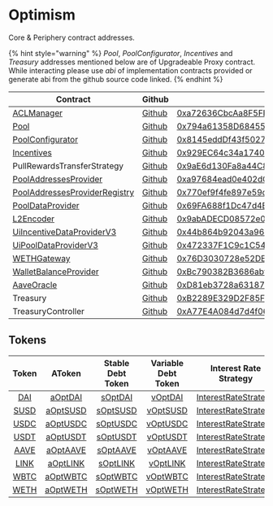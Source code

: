 # Optimism

Core & Periphery contract addresses.

{% hint style="warning" %}
_Pool_, _PoolConfigurator_, _Incentives_ and _Treasury_ addresses mentioned below are of Upgradeable Proxy contract. While interacting please use _abi_ of implementation contracts provided or generate abi from the github source code linked.
{% endhint %}

| Contract                                                                                                       | Github                                                                                                                                | Address                                                                                                                               | ABI                                                                                                                                       |
| -------------------------------------------------------------------------------------------------------------- | ------------------------------------------------------------------------------------------------------------------------------------- | ------------------------------------------------------------------------------------------------------------------------------------- | ----------------------------------------------------------------------------------------------------------------------------------------- |
| [ACLManager](https://docs.aave.com/developers/core-contracts/aclmanager)                                       | [Github](https://github.com/aave/aave-v3-core/blob/master/contracts/protocol/configuration/ACLManager.sol)                            | [0xa72636CbcAa8F5FF95B2cc47F3CDEe83F3294a0B](https://optimistic.etherscan.io/address/0xa72636CbcAa8F5FF95B2cc47F3CDEe83F3294a0B#code) | [ABI](http://api-optimistic.etherscan.io/api?module=contract&action=getabi&address=0xa72636CbcAa8F5FF95B2cc47F3CDEe83F3294a0B&format=raw) |
| [Pool](https://docs.aave.com/developers/getting-started/l2-optimization/l2pool)                                | [Github](https://github.com/aave/aave-v3-core/blob/master/contracts/protocol/pool/L2Pool.sol)                                         | [0x794a61358D6845594F94dc1DB02A252b5b4814aD](https://optimistic.etherscan.io/address/0x794a61358d6845594f94dc1db02a252b5b4814ad#code) | [ABI](http://api-optimistic.etherscan.io/api?module=contract&action=getabi&address=0x270d4c1b6f0bb172a9fd628e29530ca484190013&format=raw) |
| [PoolConfigurator](https://docs.aave.com/developers/core-contracts/poolconfigurator)                           | [Github](https://github.com/aave/aave-v3-core/blob/master/contracts/protocol/pool/PoolConfigurator.sol)                               | [0x8145eddDf43f50276641b55bd3AD95944510021E](https://optimistic.etherscan.io/address/0x8145eddDf43f50276641b55bd3AD95944510021E#code) | [ABI](http://api-optimistic.etherscan.io/api?module=contract&action=getabi&address=0xd6fa681e22306b0f4e605b979b7c9a1dfa865ade&format=raw) |
| [Incentives](https://docs.aave.com/developers/periphery-contracts/rewardscontroller)                           | [Github](https://github.com/aave/aave-v3-periphery/blob/master/contracts/rewards/RewardsController.sol)                               | [0x929EC64c34a17401F460460D4B9390518E5B473e](https://optimistic.etherscan.io/address/0x929EC64c34a17401F460460D4B9390518E5B473e#code) | [ABI](http://api-optimistic.etherscan.io/api?module=contract&action=getabi&address=0xaad324f7e4dd50c6b105820f8a877ee2dcbfa789&format=raw) |
| PullRewardsTransferStrategy                                                                                    | [Github](https://github.com/aave/aave-v3-periphery/blob/master/contracts/rewards/transfer-strategies/PullRewardsTransferStrategy.sol) | [0x9aE6d130Fa8a44C8f1487dD767Ab6bA33ca2b498](https://optimistic.etherscan.io/address/0x9aE6d130Fa8a44C8f1487dD767Ab6bA33ca2b498#code) | [ABI](http://api-optimistic.etherscan.io/api?module=contract&action=getabi&address=0x9aE6d130Fa8a44C8f1487dD767Ab6bA33ca2b498&format=raw) |                                                                                                                                     |                                                                                                                                           |
| [PoolAddressesProvider](https://docs.aave.com/developers/core-contracts/pooladdressesprovider)                 | [Github](https://github.com/aave/aave-v3-core/blob/master/contracts/protocol/configuration/PoolAddressesProvider.sol)                 | [0xa97684ead0e402dC232d5A977953DF7ECBaB3CDb](https://optimistic.etherscan.io/address/0xa97684ead0e402dC232d5A977953DF7ECBaB3CDb#code) | [ABI](http://api-optimistic.etherscan.io/api?module=contract&action=getabi&address=0xa97684ead0e402dC232d5A977953DF7ECBaB3CDb&format=raw) |
| [PoolAddressesProviderRegistry](https://docs.aave.com/developers/core-contracts/pooladdressesproviderregistry) | [Github](https://github.com/aave/aave-v3-core/blob/master/contracts/protocol/configuration/PoolAddressesProviderRegistry.sol)         | [0x770ef9f4fe897e59daCc474EF11238303F9552b6](https://optimistic.etherscan.io/address/0x770ef9f4fe897e59daCc474EF11238303F9552b6#code) | [ABI](http://api-optimistic.etherscan.io/api?module=contract&action=getabi&address=0x770ef9f4fe897e59daCc474EF11238303F9552b6&format=raw) |
| [PoolDataProvider](https://docs.aave.com/developers/core-contracts/aaveprotocoldataprovider)                   | [Github](https://github.com/aave/aave-v3-core/blob/master/contracts/misc/AaveProtocolDataProvider.sol)                                | [0x69FA688f1Dc47d4B5d8029D5a35FB7a548310654](https://optimistic.etherscan.io/address/0x69FA688f1Dc47d4B5d8029D5a35FB7a548310654#code) | [ABI](http://api-optimistic.etherscan.io/api?module=contract&action=getabi&address=0x69FA688f1Dc47d4B5d8029D5a35FB7a548310654&format=raw) |
| [L2Encoder](https://docs.aave.com/developers/getting-started/l2-optimization/l2encoder)                        | [Github](https://github.com/aave/aave-v3-core/blob/master/contracts/misc/L2Encoder.sol)                                               | [0x9abADECD08572e0eA5aF4d47A9C7984a5AA503dC](https://optimistic.etherscan.io/address/0x9abADECD08572e0eA5aF4d47A9C7984a5AA503dC#code) | [ABI](http://api-optimistic.etherscan.io/api?module=contract&action=getabi&address=0x9abADECD08572e0eA5aF4d47A9C7984a5AA503dC&format=raw) |
| [UiIncentiveDataProviderV3](https://docs.aave.com/developers/periphery-contracts/uiincentivedataproviderv3)    | [Github](https://github.com/aave/aave-v3-periphery/blob/master/contracts/misc/UiIncentiveDataProviderV3.sol)                          | [0x44b864b92043a960313F3C94BD6DB4dA202814F6](https://optimistic.etherscan.io/address/0x44b864b92043a960313F3C94BD6DB4dA202814F6#code) | [ABI](http://api-optimistic.etherscan.io/api?module=contract&action=getabi&address=0x44b864b92043a960313F3C94BD6DB4dA202814F6&format=raw) |
| [UiPoolDataProviderV3](https://docs.aave.com/developers/periphery-contracts/uipooldataproviderv3)              | [Github](https://github.com/aave/aave-v3-periphery/blob/master/contracts/misc/UiPoolDataProviderV3.sol)                               | [0x472337F1C9c1C5497c23dD8060df8729f33b5543](https://optimistic.etherscan.io/address/0x472337F1C9c1C5497c23dD8060df8729f33b5543#code) | [ABI](http://api-optimistic.etherscan.io/api?module=contract&action=getabi&address=0x472337F1C9c1C5497c23dD8060df8729f33b5543&format=raw) |
| [WETHGateway](https://docs.aave.com/developers/periphery-contracts/wethgateway)                                | [Github](https://github.com/aave/aave-v3-periphery/blob/master/contracts/misc/WETHGateway.sol)                                        | [0x76D3030728e52DEB8848d5613aBaDE88441cbc59](https://optimistic.etherscan.io/address/0x76D3030728e52DEB8848d5613aBaDE88441cbc59#code) | [ABI](http://api-optimistic.etherscan.io/api?module=contract&action=getabi&address=0x76D3030728e52DEB8848d5613aBaDE88441cbc59&format=raw) |
| [WalletBalanceProvider](https://docs.aave.com/developers/periphery-contracts/walletbalanceprovider)            | [Github](https://github.com/aave/aave-v3-periphery/blob/master/contracts/misc/WalletBalanceProvider.sol)                              | [0xBc790382B3686abffE4be14A030A96aC6154023a](https://optimistic.etherscan.io/address/0xBc790382B3686abffE4be14A030A96aC6154023a#code) | [ABI](http://api-optimistic.etherscan.io/api?module=contract&action=getabi&address=0xBc790382B3686abffE4be14A030A96aC6154023a&format=raw) |
| [AaveOracle](https://docs.aave.com/developers/core-contracts/aaveoracle)                                       | [Github](https://github.com/aave/aave-v3-core/blob/master/contracts/misc/AaveOracle.sol)                                              | [0xD81eb3728a631871a7eBBaD631b5f424909f0c77](https://optimistic.etherscan.io/address/0xD81eb3728a631871a7eBBaD631b5f424909f0c77#code) | [ABI](http://api-optimistic.etherscan.io/api?module=contract&action=getabi&address=0xD81eb3728a631871a7eBBaD631b5f424909f0c77&format=raw) |
| Treasury                                                                                                       | [Github](https://github.com/aave/aave-v3-periphery/blob/master/contracts/treasury/Collector.sol)                                      | [0xB2289E329D2F85F1eD31Adbb30eA345278F21bcf](https://optimistic.etherscan.io/address/0xB2289E329D2F85F1eD31Adbb30eA345278F21bcf#code) | [ABI](http://api-optimistic.etherscan.io/api?module=contract&action=getabi&address=0xD81eb3728a631871a7eBBaD631b5f424909f0c77&format=raw) |
| TreasuryController                                                                                             | [Github](https://github.com/aave/aave-v3-periphery/blob/master/contracts/treasury/CollectorController.sol)                            | [0xA77E4A084d7d4f064E326C0F6c0aCefd47A5Cb21](https://optimistic.etherscan.io/address/0xA77E4A084d7d4f064E326C0F6c0aCefd47A5Cb21#code) | [ABI](http://api-optimistic.etherscan.io/api?module=contract&action=getabi&address=0xA77E4A084d7d4f064E326C0F6c0aCefd47A5Cb21&format=raw) |

## Tokens

| Token                                                                                      | AToken                                                                                         | Stable Debt Token                                                                              | Variable Debt Token                                                                            | Interest Rate Strategy                                                                                          |
| :----------------------------------------------------------------------------------------: | :--------------------------------------------------------------------------------------------: | :--------------------------------------------------------------------------------------------: | :--------------------------------------------------------------------------------------------: | :-------------------------------------------------------------------------------------------------------------: |
| [DAI](https://optimistic.etherscan.io/address/0xda10009cbd5d07dd0cecc66161fc93d7c9000da1)  | [aOptDAI](https://optimistic.etherscan.io/address/0x82E64f49Ed5EC1bC6e43DAD4FC8Af9bb3A2312EE)  | [sOptDAI](https://optimistic.etherscan.io/address/0xd94112B5B62d53C9402e7A60289c6810dEF1dC9B)  | [vOptDAI](https://optimistic.etherscan.io/address/0x8619d80FB0141ba7F184CbF22fd724116D9f7ffC)  | [InterestRateStrategy](https://optimistic.etherscan.io/address/0xA9F3C3caE095527061e6d270DBE163693e6fda9D#code) |
| [SUSD](https://optimistic.etherscan.io/address/0x8c6f28f2f1a3c87f0f938b96d27520d9751ec8d9) | [aOptSUSD](https://optimistic.etherscan.io/address/0x6d80113e533a2C0fe82EaBD35f1875DcEA89Ea97) | [sOptSUSD](https://optimistic.etherscan.io/address/0xF15F26710c827DDe8ACBA678682F3Ce24f2Fb56E) | [vOptSUSD](https://optimistic.etherscan.io/address/0x4a1c3aD6Ed28a636ee1751C69071f6be75DEb8B8) | [InterestRateStrategy](https://optimistic.etherscan.io/address/0x41B66b4b6b4c9dab039d96528D1b88f7BAF8C5A4#code) |
| [USDC](https://optimistic.etherscan.io/address/0x7f5c764cbc14f9669b88837ca1490cca17c31607) | [aOptUSDC](https://optimistic.etherscan.io/address/0x625E7708f30cA75bfd92586e17077590C60eb4cD) | [sOptUSDC](https://optimistic.etherscan.io/address/0x307ffe186F84a3bc2613D1eA417A5737D69A7007) | [vOptUSDC](https://optimistic.etherscan.io/address/0xFCCf3cAbbe80101232d343252614b6A3eE81C989) | [InterestRateStrategy](https://optimistic.etherscan.io/address/0x41B66b4b6b4c9dab039d96528D1b88f7BAF8C5A4#code) |
| [USDT](https://optimistic.etherscan.io/address/0x94b008aa00579c1307b0ef2c499ad98a8ce58e58) | [aOptUSDT](https://optimistic.etherscan.io/address/0x6ab707aca953edaefbc4fd23ba73294241490620) | [sOptUSDT](https://optimistic.etherscan.io/address/0x70effc565db6eef7b927610155602d31b670e802) | [vOptUSDT](https://optimistic.etherscan.io/address/0xfb00ac187a8eb5afae4eace434f493eb62672df7) | [InterestRateStrategy](https://optimistic.etherscan.io/address/0x41B66b4b6b4c9dab039d96528D1b88f7BAF8C5A4#code) |
| [AAVE](https://optimistic.etherscan.io/address/0x76fb31fb4af56892a25e32cfc43de717950c9278) | [aOptAAVE](https://optimistic.etherscan.io/address/0xf329e36C7bF6E5E86ce2150875a84Ce77f477375) | [sOptAAVE](https://optimistic.etherscan.io/address/0xfAeF6A702D15428E588d4C0614AEFb4348D83D48) | [vOptAAVE](https://optimistic.etherscan.io/address/0xE80761Ea617F66F96274eA5e8c37f03960ecC679) | [InterestRateStrategy](https://optimistic.etherscan.io/address/0xee1bac9355eaafcd1b68d272d640d870bc9b4b5c#code) |
| [LINK](https://optimistic.etherscan.io/address/0x350a791Bfc2C21F9Ed5d10980Dad2e2638ffa7f6) | [aOptLINK](https://optimistic.etherscan.io/address/0x191c10Aa4AF7C30e871E70C95dB0E4eb77237530) | [sOptLINK](https://optimistic.etherscan.io/address/0x89D976629b7055ff1ca02b927BA3e020F22A44e4) | [vOptLINK](https://optimistic.etherscan.io/address/0x953A573793604aF8d41F306FEb8274190dB4aE0e) | [InterestRateStrategy](https://optimistic.etherscan.io/address/0xee1bac9355eaafcd1b68d272d640d870bc9b4b5c#code) |
| [WBTC](https://optimistic.etherscan.io/address/0x68f180fcce6836688e9084f035309e29bf0a2095) | [aOptWBTC](https://optimistic.etherscan.io/address/0x078f358208685046a11C85e8ad32895DED33A249) | [sOptWBTC](https://optimistic.etherscan.io/address/0x633b207Dd676331c413D4C013a6294B0FE47cD0e) | [vOptWBTC](https://optimistic.etherscan.io/address/0x92b42c66840C7AD907b4BF74879FF3eF7c529473) | [InterestRateStrategy](https://optimistic.etherscan.io/address/0xee1bac9355eaafcd1b68d272d640d870bc9b4b5c#code) |
| [WETH](https://optimistic.etherscan.io/address/0x4200000000000000000000000000000000000006) | [aOptWETH](https://optimistic.etherscan.io/address/0xe50fA9b3c56FfB159cB0FCA61F5c9D750e8128c8) | [sOptWETH](https://optimistic.etherscan.io/address/0xD8Ad37849950903571df17049516a5CD4cbE55F6) | [vOptWETH](https://optimistic.etherscan.io/address/0x0c84331e39d6658Cd6e6b9ba04736cC4c4734351) | [InterestRateStrategy](https://optimistic.etherscan.io/address/0xee1bac9355eaafcd1b68d272d640d870bc9b4b5c#code) |
